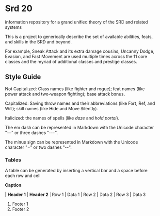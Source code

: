 Srd 20
======

information repository for a grand unified theory of the SRD and related systems

This is a project to generically describe the set of available abilities, feats, and skills in the SRD and beyond.

For example, Sneak Attack and its extra damage cousins, Uncanny Dodge, Evasion, and Fast Movement are used multiple times across the 11 core classes and the myriad of additional classes and prestige classes.

Style Guide
-----------

Not Capitalized: Class names (like fighter and rogue); feat names (like power attack and two-weapon fighting); base attack bonus.

Capitalized: Saving throw names and their abbreviations (like Fort, Ref, and Will); skill names (like Hide and Move Silently).

Italicized: the names of spells (like _daze_ and _hold portal_).

The em dash can be represented in Markdown with the Unicode character "—" or three dashes "---".

The minus sign can be represented in Markdown with the Unicode character "−" or two dashes "--".

### Tables

A table can be generated by inserting a vertical bar and a space before each row and cell

**Caption**

| **Header 1** | **Header 2**
| Row 1        | Data 1
| Row 2        | Data 2
| Row 3        | Data 3

1. Footer 1
2. Footer 2

